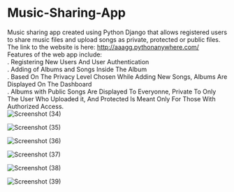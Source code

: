 # Music-Sharing-App
Music sharing app created using Python Django that allows registered users to share music files and upload songs as private, protected or public files. <br>
The link to the website is here: http://aaagg.pythonanywhere.com/ <br>
Features of the web app include:<br>
 . Registering New Users And User Authentication<br>
 . Adding of Albums and Songs Inside The Album<br>
 . Based On The Privacy Level Chosen While Adding New Songs, Albums Are Displayed On The Dashboard <br>
 . Albums with Public Songs Are Displayed To Everyonne, Private To Only The User Who Uploaded it, And Protected Is Meant Only For Those With Authorized Access. <br>
![Screenshot (34)](https://github.com/AkankshaGiliyal/Music-Sharing-App/assets/108074183/8e262bb1-29ee-4b38-9148-bb14c8c60b7a)

![Screenshot (35)](https://github.com/AkankshaGiliyal/Music-Sharing-App/assets/108074183/62a337b3-479c-4b5b-8b5d-2d9f46eedf77)

![Screenshot (36)](https://github.com/AkankshaGiliyal/Music-Sharing-App/assets/108074183/bca8e922-5de0-435f-a58d-ab9197856636)

![Screenshot (37)](https://github.com/AkankshaGiliyal/Music-Sharing-App/assets/108074183/157d5e9a-4f5f-4cd3-8943-0747132e89db)

![Screenshot (38)](https://github.com/AkankshaGiliyal/Music-Sharing-App/assets/108074183/c3e1957d-d6d6-4ce0-96d3-4d56cadefa75)

![Screenshot (39)](https://github.com/AkankshaGiliyal/Music-Sharing-App/assets/108074183/fe741798-1ba0-425c-bb2c-9f11274fffbe)
 




